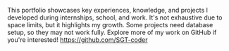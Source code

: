 This portfolio showcases key experiences, knowledge, and projects I developed during internships, school, and work. It's not exhaustive due to space limits, but it highlights my growth. Some projects need database setup, so they may not work fully. Explore more of my work on GitHub if you're interested! https://github.com/SGT-coder
